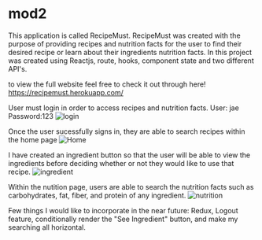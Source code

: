 
# mod2
This application is called RecipeMust. 
RecipeMust was created with the purpose of providing recipes and nutrition facts for the user to find their desired recipe or learn about their ingredients nutrition facts. In this project was created using Reactjs, route, hooks, component state and two different API's.

to view the full website feel free to check it out through here!
https://recipemust.herokuapp.com/ 

User must login in order to access recipes and nutrition facts. User: jae Password:123
![login](https://user-images.githubusercontent.com/80718484/120909780-73967400-c62d-11eb-8fdc-0cdba7c5046f.PNG)

Once the user sucessfully signs in, they are able to search recipes within the home page
![Home](https://user-images.githubusercontent.com/80718484/120909982-ae99a700-c62f-11eb-98dd-4449ba2f58ea.PNG)

I have created an ingredient button so that the user will be able to view the ingredients before deciding whether or not they would like to use that recipe.
![ingredient](https://user-images.githubusercontent.com/80718484/120910028-1f40c380-c630-11eb-88a5-6231627a5249.PNG)

Within the nutition page, users are able to search the nutrition facts such as carbohydrates, fat, fiber, and protein of any ingredient.
![nutrition](https://user-images.githubusercontent.com/80718484/120910304-adb64480-c632-11eb-9509-35375de7682c.PNG)



Few things I would like to incorporate in the near future: Redux, Logout feature, conditionally render the "See Ingredient" button, and make my searching all horizontal.
